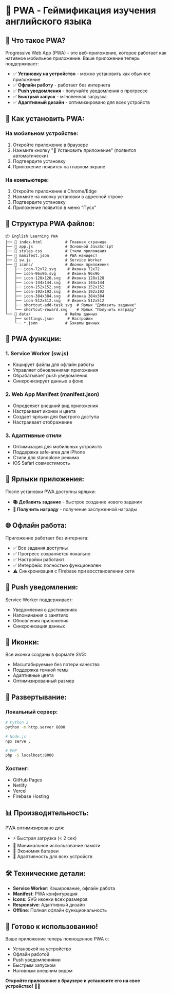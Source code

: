 # 📱 PWA - Геймификация изучения английского языка

## 🎯 **Что такое PWA?**

Progressive Web App (PWA) - это веб-приложение, которое работает как нативное мобильное приложение. Ваше приложение теперь поддерживает:

- ✅ **Установку на устройство** - можно установить как обычное приложение
- ✅ **Офлайн работу** - работает без интернета
- ✅ **Push уведомления** - получайте уведомления о прогрессе
- ✅ **Быстрый запуск** - мгновенная загрузка
- ✅ **Адаптивный дизайн** - оптимизировано для всех устройств

## 🚀 **Как установить PWA:**

### **На мобильном устройстве:**
1. Откройте приложение в браузере
2. Нажмите кнопку "📱 Установить приложение" (появится автоматически)
3. Подтвердите установку
4. Приложение появится на главном экране

### **На компьютере:**
1. Откройте приложение в Chrome/Edge
2. Нажмите на иконку установки в адресной строке
3. Подтвердите установку
4. Приложение появится в меню "Пуск"

## 📁 **Структура PWA файлов:**

```
📦 English Learning PWA
├── 📄 index.html          # Главная страница
├── 📄 app.js              # Основной JavaScript
├── 📄 styles.css          # Стили приложения
├── 📄 manifest.json       # PWA манифест
├── 📄 sw.js               # Service Worker
├── 📁 icons/              # Иконки приложения
│   ├── icon-72x72.svg     # Иконка 72x72
│   ├── icon-96x96.svg     # Иконка 96x96
│   ├── icon-128x128.svg   # Иконка 128x128
│   ├── icon-144x144.svg   # Иконка 144x144
│   ├── icon-152x152.svg   # Иконка 152x152
│   ├── icon-192x192.svg   # Иконка 192x192
│   ├── icon-384x384.svg   # Иконка 384x384
│   ├── icon-512x512.svg   # Иконка 512x512
│   ├── shortcut-add-task.svg  # Ярлык "Добавить задание"
│   └── shortcut-reward.svg    # Ярлык "Получить награду"
└── 📁 data/               # Файлы данных
    ├── settings.json      # Настройки
    └── *.json            # Бэкапы данных
```

## 🔧 **PWA функции:**

### **1. Service Worker (sw.js)**
- Кэширует файлы для офлайн работы
- Управляет обновлениями приложения
- Обрабатывает push уведомления
- Синхронизирует данные в фоне

### **2. Web App Manifest (manifest.json)**
- Определяет внешний вид приложения
- Настраивает иконки и цвета
- Создает ярлыки для быстрого доступа
- Настраивает отображение

### **3. Адаптивные стили**
- Оптимизация для мобильных устройств
- Поддержка safe-area для iPhone
- Стили для standalone режима
- iOS Safari совместимость

## 📱 **Ярлыки приложения:**

После установки PWA доступны ярлыки:
- **📚 Добавить задание** - быстрое создание нового задания
- **🎁 Получить награду** - получение заслуженной награды

## 🌐 **Офлайн работа:**

Приложение работает без интернета:
- ✅ Все задания доступны
- ✅ Прогресс сохраняется локально
- ✅ Настройки работают
- ✅ Интерфейс полностью функционален
- ⚠️ Синхронизация с Firebase при восстановлении сети

## 🔔 **Push уведомления:**

Service Worker поддерживает:
- Уведомления о достижениях
- Напоминания о занятиях
- Обновления приложения
- Синхронизация данных

## 🎨 **Иконки:**

Все иконки созданы в формате SVG:
- Масштабируемые без потери качества
- Поддержка темной темы
- Адаптивные цвета
- Оптимизированный размер

## 🚀 **Развертывание:**

### **Локальный сервер:**
```bash
# Python 3
python -m http.server 8000

# Node.js
npx serve .

# PHP
php -S localhost:8000
```

### **Хостинг:**
- GitHub Pages
- Netlify
- Vercel
- Firebase Hosting

## 📊 **Производительность:**

PWA оптимизировано для:
- ⚡ Быстрая загрузка (< 2 сек)
- 💾 Минимальное использование памяти
- 🔋 Экономия батареи
- 📱 Адаптивность для всех устройств

## 🛠️ **Технические детали:**

- **Service Worker**: Кэширование, офлайн работа
- **Manifest**: PWA конфигурация
- **Icons**: SVG иконки всех размеров
- **Responsive**: Адаптивный дизайн
- **Offline**: Полная офлайн функциональность

## 🎉 **Готово к использованию!**

Ваше приложение теперь полноценное PWA с:
- Установкой на устройство
- Офлайн работой
- Push уведомлениями
- Быстрым запуском
- Нативным внешним видом

**Откройте приложение в браузере и установите его на свое устройство!** 📱✨
